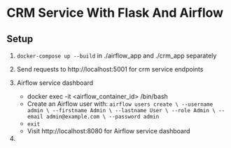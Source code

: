 # CRM Service With Flask And Airflow
## Setup
1. `docker-compose up --build` in ./airflow_app and ./crm_app separately
2. Send requests to http://localhost:5001 for crm service endpoints
3. Airflow service dashboard

    * docker exec -it <airflow_container_id> /bin/bash
    * Create an Airflow user with: `airflow users create \
    --username admin \
    --firstname Admin \
    --lastname User \
    --role Admin \
    --email admin@example.com \
    --password admin
`
    * `exit`
    * Visit http://localhost:8080 for Airflow service dashboard
6. 
